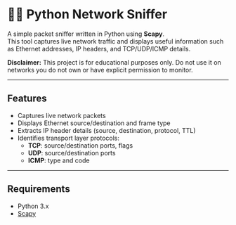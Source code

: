 # 🕵️‍♂️ Python Network Sniffer

A simple packet sniffer written in Python using **Scapy**.  
This tool captures live network traffic and displays useful information such as Ethernet addresses, IP headers, and TCP/UDP/ICMP details.  

**Disclaimer:** This project is for educational purposes only. Do not use it on networks you do not own or have explicit permission to monitor.

---

## Features
- Captures live network packets
- Displays Ethernet source/destination and frame type
- Extracts IP header details (source, destination, protocol, TTL)
- Identifies transport layer protocols:
  - **TCP**: source/destination ports, flags  
  - **UDP**: source/destination ports  
  - **ICMP**: type and code  

---

## Requirements
- Python 3.x
- [Scapy](https://scapy.readthedocs.io/en/latest/)
